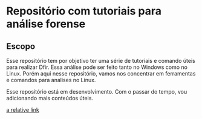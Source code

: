 # Repositório com tutoriais para análise forense

## Escopo

Esse repositório tem por objetivo ter uma série de tutoriais e comando úteis para realizar Dfir. 
Essa análise pode ser feito tanto no Windows como no Linux. Porém aqui nesse repositório, vamos nos concentrar em ferramentas e comandos para analises no Linux.

Esse repositório está em desenvolvimento. Com o passar do tempo, vou adicionando mais conteúdos úteis.

[a relative link](disco-virtual/evidencias.md)

